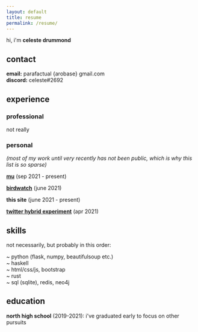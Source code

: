```yaml
---
layout: default
title: resume
permalink: /resume/
---
```


hi, i'm **celeste drummond**

## contact

**email:** parafactual {arobase} gmail.com  
**discord:** celeste#2692

## experience

### professional

not really

### personal

_(most of my work until very recently has not been public, which is why this_
_list is so sparse)_

**[mu](https://github.com/cosmicoptima/mu)** (sep 2021 - present)

**[birdwatch](https://github.com/cosmicoptima/birdwatch)** (june 2021)

**this site** (june 2021 - present)

**[twitter hybrid experiment](https://twitter.com/parafactual/status/1381375742978703361)** (apr 2021)

## skills

not necessarily, but probably in this order:

~ python (flask, numpy, beautifulsoup etc.)  
~ haskell  
~ html/css/js, bootstrap  
~ rust  
~ sql (sqlite), redis, neo4j

## education

**north high school** (2019-2021): i've graduated early to focus on other
pursuits
